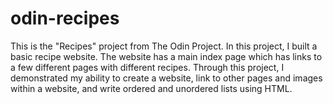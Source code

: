# odin-recipes
This is the "Recipes" project from The Odin Project. In this project, I built a basic recipe website. The website has a main index page which has links to a few different pages with different recipes.
Through this project, I demonstrated my ability to create a website, link to other pages and images within a website, and write ordered and unordered lists using HTML. 